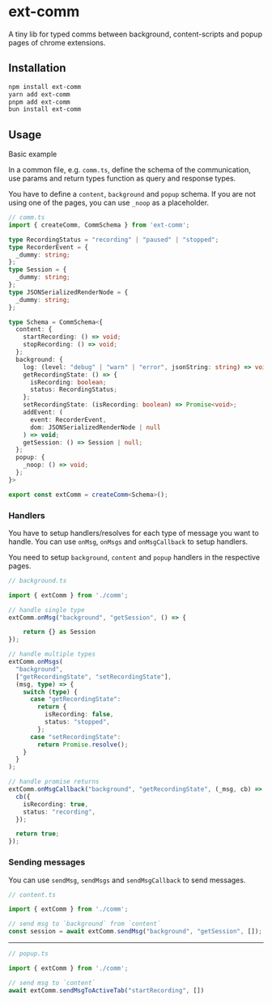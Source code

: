 # ext-comm

A tiny lib for typed comms between background, content-scripts and popup pages of chrome extensions.

## Installation

```bash
npm install ext-comm
yarn add ext-comm
pnpm add ext-comm
bun install ext-comm
```

## Usage

Basic example

In a common file, e.g. `comm.ts`, define the schema of the communication, use params and return types function as query and response types.


You have to define a `content`, `background` and `popup` schema. If you are not using one of the pages, you can use `_noop` as a placeholder.

```ts
// comm.ts
import { createComm, CommSchema } from 'ext-comm';

type RecordingStatus = "recording" | "paused" | "stopped";
type RecorderEvent = {
  _dummy: string;
};
type Session = {
  _dummy: string;
};
type JSONSerializedRenderNode = {
  _dummy: string;
};

type Schema = CommSchema<{
  content: {
    startRecording: () => void;
    stopRecording: () => void;
  };
  background: {
    log: (level: "debug" | "warn" | "error", jsonString: string) => void;
    getRecordingState: () => {
      isRecording: boolean;
      status: RecordingStatus;
    };
    setRecordingState: (isRecording: boolean) => Promise<void>;
    addEvent: (
      event: RecorderEvent,
      dom: JSONSerializedRenderNode | null
    ) => void;
    getSession: () => Session | null;
  };
  popup: {
    _noop: () => void;
  };
}>

export const extComm = createComm<Schema>();
```


### Handlers

You have to setup handlers/resolves for each type of message you want to handle. You can use `onMsg`, `onMsgs` and `onMsgCallback` to setup handlers.

You need to setup `background`, `content` and `popup` handlers in the respective pages.

```ts
// background.ts

import { extComm } from './comm';

// handle single type
extComm.onMsg("background", "getSession", () => {

    return {} as Session
});

// handle multiple types
extComm.onMsgs(
  "background",
  ["getRecordingState", "setRecordingState"],
  (msg, type) => {
    switch (type) {
      case "getRecordingState":
        return {
          isRecording: false,
          status: "stopped",
        };
      case "setRecordingState":
        return Promise.resolve();
    }
  }
);

// handle promise returns
extComm.onMsgCallback("background", "getRecordingState", (_msg, cb) => {
  cb({
    isRecording: true,
    status: "recording",
  });

  return true;
});
```

### Sending messages

You can use `sendMsg`, `sendMsgs` and `sendMsgCallback` to send messages.

```ts
// content.ts

import { extComm } from './comm';

// send msg to `background` from `content`
const session = await extComm.sendMsg("background", "getSession", []);
```
****
```ts
// popup.ts

import { extComm } from './comm';

// send msg to `content`
await extComm.sendMsgToActiveTab("startRecording", [])
```